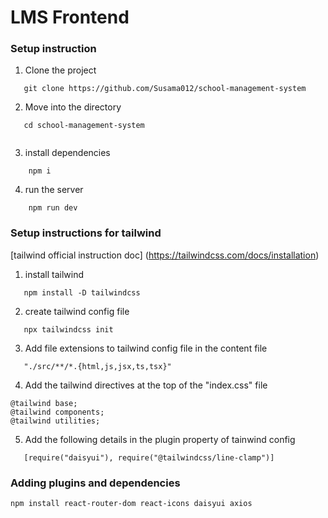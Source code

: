 # LMS Frontend

### Setup instruction

1. Clone the project

```
   git clone https://github.com/Susama012/school-management-system
```

2. Move into the directory
```
   cd school-management-system
   
```

3. install dependencies

```
    npm i
```

4. run the server

```
    npm run dev
```

### Setup instructions for tailwind 

[tailwind official instruction doc] (https://tailwindcss.com/docs/installation)

1. install tailwind
```
   npm install -D tailwindcss
```

2. create tailwind config file
```
   npx tailwindcss init
```

3. Add file extensions to tailwind config file in the content file
```
   "./src/**/*.{html,js,jsx,ts,tsx}"
``` 

4. Add the tailwind directives at the top of the "index.css" file
```
@tailwind base;
@tailwind components;
@tailwind utilities;
```

5. Add the following details in the plugin property of tainwind config
```
   [require("daisyui"), require("@tailwindcss/line-clamp")]
```


 ### Adding plugins and dependencies

```
npm install react-router-dom react-icons daisyui axios 

```